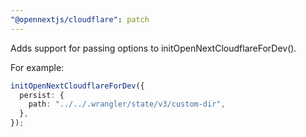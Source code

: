 ```yaml
---
"@opennextjs/cloudflare": patch
---
```


Adds support for passing options to initOpenNextCloudflareForDev().

For example:

```ts
initOpenNextCloudflareForDev({
  persist: {
    path: "../../.wrangler/state/v3/custom-dir",
  },
});
```
